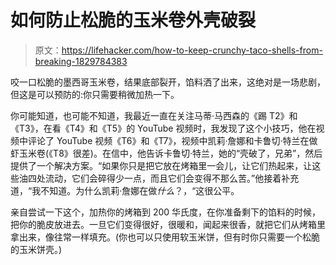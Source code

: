 # 如何防止松脆的玉米卷外壳破裂

> 原文：<https://lifehacker.com/how-to-keep-crunchy-taco-shells-from-breaking-1829784383>

咬一口松脆的墨西哥玉米卷，结果底部裂开，馅料洒了出来，这绝对是一场悲剧，但这是可以预防的:你只需要稍微加热一下。



你可能知道，也可能不知道，我最近一直在关注马蒂·马西森的《踢 T2》和《T3》，在看《T4》和《T5》的 YouTube 视频时，我发现了这个小技巧，他在视频中评论了 YouTube 视频《T6》和《T7》，视频中凯莉·詹娜和卡鲁切·特兰在做虾玉米卷(《T8》很差)。在信中，他告诉卡鲁切·特兰，她的“壳破了，兄弟”，然后提供了一个解决方案。“如果你只是把它放在烤箱里一会儿，让它们热起来，让这些油四处流动，它们会碎得少一点，而且它们会变得不那么苦。”他接着补充道，“我不知道。为什么凯莉·詹娜在做*什么*？，“这很公平。

亲自尝试一下这个，加热你的烤箱到 200 华氏度，在你准备剩下的馅料的时候，把你的脆皮放进去。一旦它们变得很好，很暖和，闻起来很香，就把它们从烤箱里拿出来，像往常一样填充。(你也可以只使用软玉米饼，但有时你只需要一个松脆的玉米饼壳。)